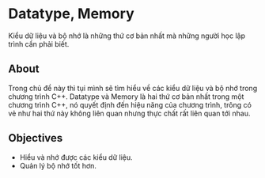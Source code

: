 # Datatype, Memory
Kiểu dữ liệu và bộ nhớ là những thứ cơ bản nhất mà những người học lập trình cần phải biết.

## About
Trong chủ đề này thì tụi mình sẽ tìm hiểu về các kiểu dữ liệu và bộ nhớ trong chương trình C++. Datatype và Memory là hai thứ cơ bản nhất trong một chương trình C++, nó quyết định đến hiệu năng của chương trình, trông có vẻ như hai thứ này không liên quan nhưng thực chất rất liên quan tới nhau.

## Objectives
- Hiểu và nhớ được các kiểu dữ liệu.
- Quản lý bộ nhớ tốt hơn.